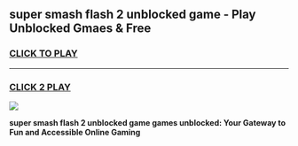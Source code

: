 
## super smash flash 2 unblocked game - Play Unblocked Gmaes & Free
<h3>
<a href="https://news.freeplayer.one?title=super_smash_flash_2_unblocked_game&ref=23F">CLICK TO PLAY</a></h3>
<hr>

<h3>
<a href="https://news.freeplayer.one?title=super_smash_flash_2_unblocked_game&ref=23F">CLICK 2 PLAY</a>
  
</h3>

<a href="https://news.freeplayer.one?title=super_smash_flash_2_unblocked_game&ref=23F/"><img src="https://clearcache.store/games.png"></a>


**super smash flash 2 unblocked game games unblocked: Your Gateway to Fun and Accessible Online Gaming**
